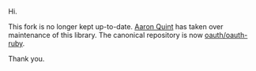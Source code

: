 Hi.

This fork is no longer kept up-to-date. [Aaron Quint](https://github.com/quirkey) has taken over
maintenance of this library. The canonical repository is now
[oauth/oauth-ruby](https://github.com/oauth-xx/oauth-ruby).

Thank you.
